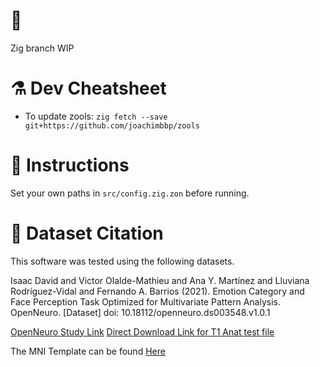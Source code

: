 # 🦎
Zig branch WIP

# ⚗️ Dev Cheatsheet
- To update zools: `zig fetch --save git+https://github.com/joachimbbp/zools`

# 📖 Instructions
Set your own paths in `src/config.zig.zon` before running.

# 🧠 Dataset Citation
This software was tested using the following datasets.

Isaac David and Victor Olalde-Mathieu and Ana Y. Martínez and Lluviana Rodríguez-Vidal and Fernando A. Barrios (2021). Emotion Category and Face Perception Task Optimized for Multivariate Pattern Analysis. OpenNeuro. [Dataset] doi: 10.18112/openneuro.ds003548.v1.0.1

[OpenNeuro Study Link](https://openneuro.org/datasets/ds003548/versions/1.0.1)
[Direct Download Link for T1 Anat test file](https://s3.amazonaws.com/openneuro.org/ds003548/sub-01/anat/sub-01_T1w.nii.gz?versionId=5ZTXVLawdWoVNWe5XVuV6DfF2BnmxzQz)


The MNI Template can be found [Here](https://github.com/Angeluz-07/MRI-preprocessing-techniques/tree/main/assets/templates)
